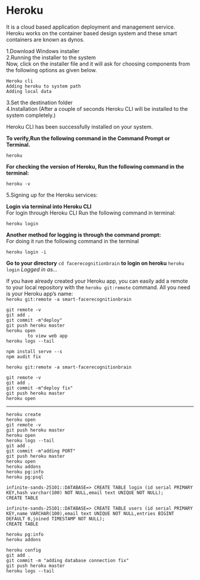 <!-- 
 Github : mrjatinchauhan
 Title  : deploy-heroku
-->

# Heroku

It is a cloud based application deployment and management service.  
Heroku works on the container based design system and these smart containers are known as dynos.  

1.Download Windows installer  
2.Running the installer to the system  
 Now, click on the installer file and it will ask for choosing components from the following options as given below.

```
Heroku cli
Adding heroku to system path
Adding local data
```

3.Set the destination folder  
4.Installation (After a couple of seconds Heroku CLI will be installed to the system completely.)  

Heroku CLI has been successfully installed on your system.

**To verify,Run the following command in the Command Prompt or Terminal.**  

```
heroku
```

**For checking the version of Heroku, Run the following command in the terminal:**  

```
heroku -v
```

5.Signing up for the Heroku services:  

**Login via terminal into Heroku CLI**    
For login through Heroku CLI Run the following command in terminal:  
```
heroku login
```

**Another method for logging is through the command prompt:**  
For doing it run the following command in the terminal  
```
heroku login -i
```

**Go to your directory** `cd facerecognitionbrain`
**to login on heroku** `heroku login`
 *Logged in as...*  

If you have already created your Heroku app, you can easily add a remote to your local repository 
with the `heroku git:remote` command. All you need is your Heroku app’s name:    
`heroku git:remote -a smart-facerecognitionbrain`  

```
git remote -v  
git add .  
git commit -m"deploy"  
git push heroku master  
heroku open  
		to view web app  
heroku logs --tail  

npm install serve --s  
npm audit fix  

heroku git:remote -a smart-facerecognitionbrain  

git remote -v  
git add .  
git commit -m"deploy fix"  
git push heroku master  
heroku open  
```

-----------------------

```
heroku create  
heroku open  
git remote -v  
git push heroku master  
heroku open  
heroku logs --tail  
git add .  
git commit -m"adding PORT"  
git push heroku master  
heroku open  
heroku addons  
heroku pg:info  
heroku pg:psql  
```

```
infinite-sands-25101::DATABASE=> CREATE TABLE login (id serial PRIMARY KEY,hash varchar(100) NOT NULL,email text UNIQUE NOT NULL);
CREATE TABLE
```

```
infinite-sands-25101::DATABASE=> CREATE TABLE users (id serial PRIMARY KEY,name VARCHAR(100),email text UNIQUE NOT NULL,entries BIGINT DEFAULT 0,joined TIMESTAMP NOT NULL);
CREATE TABLE
```

```
heroku pg:info
heroku addons

heroku config
git add .
git commit -m "adding database connection fix"
git push heroku master
heroku logs --tail
```
